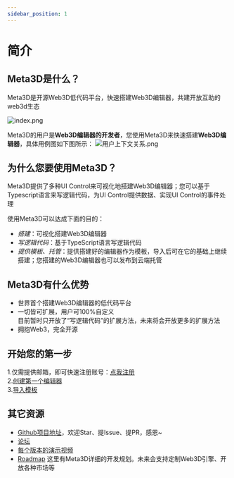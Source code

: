 ```yaml
---
sidebar_position: 1
---
```


# 简介

## Meta3D是什么？

Meta3D是开源Web3D低代码平台，快速搭建Web3D编辑器，共建开放互助的web3d生态

![index.png](/img/简介/index.png)

Meta3D的用户是**Web3D编辑器的开发者**，您使用Meta3D来快速搭建**Web3D编辑器**，具体用例图如下图所示：
![用户上下文关系.png](/img/简介/用户上下文关系.png)





## 为什么您要使用Meta3D？

Meta3D提供了多种UI Control来可视化地搭建Web3D编辑器；您可以基于Typescript语言来写逻辑代码，为UI Control提供数据、实现UI Control的事件处理

使用Meta3D可以达成下面的目的：

- *搭建*：可视化搭建Web3D编辑器
- *写逻辑代码*：基于TypeScript语言写逻辑代码
- *提供模板、托管*：提供搭建好的编辑器作为模板，导入后可在它的基础上继续搭建；您搭建的Web3D编辑器也可以发布到云端托管


## Meta3D有什么优势

- 世界首个搭建Web3D编辑器的低代码平台
- 一切皆可扩展，用户可100%自定义    
目前暂时只开放了“写逻辑代码”的扩展方法，未来将会开放更多的扩展方法
- 拥抱Web3，完全开源



## 开始您的第一步

1.仅需提供邮箱，即可快速注册账号：[点我注册](https://meta3d-production-5eol5gce9a6b9c-1302358347.tcloudbaseapp.com/Register)    
2.[创建第一个编辑器](创建第一个编辑器)    
3.[导入模板](导入模板)    


## 其它资源

- [Github项目地址](https://github.com/Meta3D-Technology/Meta3D)，欢迎Star、提Issue、提PR，感恩~
- [论坛](https://github.com/Meta3D-Technology/Meta3D/discussions)
- [每个版本的演示视频](https://space.bilibili.com/406848407/channel/collectiondetail?sid=495276)
- [Roadmap](https://github.com/orgs/Meta3D-Technology/projects/1/views/1)
这里有Meta3D详细的开发规划。未来会支持定制Web3D引擎、开放各种市场等